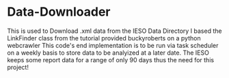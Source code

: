 # Data-Downloader
This is used to Download .xml data from the IESO Data Directory
I based the LinkFinder class from the tutorial provided buckyroberts on a python webcrawler
This code's end implementation is to be run via task scheduler on a weekly basis to store data to be analyized at a later date.
The IESO keeps some report data for a range of only 90 days thus the need for this project!
